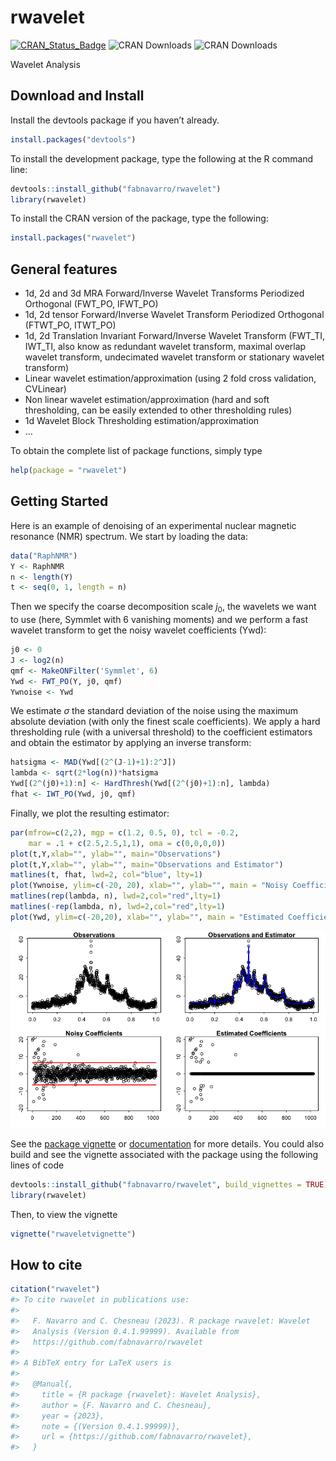 # rwavelet

[![CRAN_Status_Badge](http://www.r-pkg.org/badges/version/rwavelet)](http://cran.r-project.org/package=rwavelet)
![CRAN Downloads](http://cranlogs.r-pkg.org/badges/rwavelet) ![CRAN
Downloads](http://cranlogs.r-pkg.org/badges/grand-total/rwavelet)

Wavelet Analysis

## Download and Install

Install the devtools package if you haven’t already.

``` r
install.packages("devtools")
```

To install the development package, type the following at the R command
line:

``` r
devtools::install_github("fabnavarro/rwavelet")
library(rwavelet)
```

To install the CRAN version of the package, type the following:

``` r
install.packages("rwavelet")
```

## General features

- 1d, 2d and 3d MRA Forward/Inverse Wavelet Transforms Periodized
  Orthogonal (FWT_PO, IFWT_PO)
- 1d, 2d tensor Forward/Inverse Wavelet Transform Periodized Orthogonal
  (FTWT_PO, ITWT_PO)
- 1d, 2d Translation Invariant Forward/Inverse Wavelet Transform
  (FWT_TI, IWT_TI, also know as redundant wavelet transform, maximal
  overlap wavelet transform, undecimated wavelet transform or stationary
  wavelet transform)
- Linear wavelet estimation/approximation (using 2 fold cross
  validation, CVLinear)
- Non linear wavelet estimation/approximation (hard and soft
  thresholding, can be easily extended to other thresholding rules)
- 1d Wavelet Block Thresholding estimation/approximation
- …

To obtain the complete list of package functions, simply type

``` r
help(package = "rwavelet")
```

## Getting Started

Here is an example of denoising of an experimental nuclear magnetic
resonance (NMR) spectrum. We start by loading the data:

``` r
data("RaphNMR")
Y <- RaphNMR
n <- length(Y)
t <- seq(0, 1, length = n)
```

Then we specify the coarse decomposition scale $j_0$, the wavelets we
want to use (here, Symmlet with 6 vanishing moments) and we perform a
fast wavelet transform to get the noisy wavelet coefficients (Ywd):

``` r
j0 <- 0
J <- log2(n)
qmf <- MakeONFilter('Symmlet', 6)
Ywd <- FWT_PO(Y, j0, qmf)
Ywnoise <- Ywd
```

We estimate $\sigma$ the standard deviation of the noise using the
maximum absolute deviation (with only the finest scale coefficients). We
apply a hard thresholding rule (with a universal threshold) to the
coefficient estimators and obtain the estimator by applying an inverse
transform:

``` r
hatsigma <- MAD(Ywd[(2^(J-1)+1):2^J])
lambda <- sqrt(2*log(n))*hatsigma
Ywd[(2^(j0)+1):n] <- HardThresh(Ywd[(2^(j0)+1):n], lambda)
fhat <- IWT_PO(Ywd, j0, qmf)
```

Finally, we plot the resulting estimator:

``` r
par(mfrow=c(2,2), mgp = c(1.2, 0.5, 0), tcl = -0.2,
    mar = .1 + c(2.5,2.5,1,1), oma = c(0,0,0,0))
plot(t,Y,xlab="", ylab="", main="Observations")
plot(t,Y,xlab="", ylab="", main="Observations and Estimator")
matlines(t, fhat, lwd=2, col="blue", lty=1)
plot(Ywnoise, ylim=c(-20, 20), xlab="", ylab="", main = "Noisy Coefficients")
matlines(rep(lambda, n), lwd=2,col="red",lty=1)
matlines(-rep(lambda, n), lwd=2,col="red",lty=1)
plot(Ywd, ylim=c(-20,20), xlab="", ylab="", main = "Estimated Coefficients")
```

![](inst/doc/readme_img/NMR-1.png)<!-- -->

See the [package
vignette](http://fnavarro.perso.math.cnrs.fr/rpackage/rwaveletvignette.html)
or
[documentation](https://fnavarro.perso.math.cnrs.fr/rpackage/rwavelet.pdf)
for more details. You could also build and see the vignette associated
with the package using the following lines of code

``` r
devtools::install_github("fabnavarro/rwavelet", build_vignettes = TRUE)
library(rwavelet)
```

Then, to view the vignette

``` r
vignette("rwaveletvignette")
```

## How to cite

``` r
citation("rwavelet")
#> To cite rwavelet in publications use:
#> 
#>   F. Navarro and C. Chesneau (2023). R package rwavelet: Wavelet
#>   Analysis (Version 0.4.1.99999). Available from
#>   https://github.com/fabnavarro/rwavelet
#> 
#> A BibTeX entry for LaTeX users is
#> 
#>   @Manual{,
#>     title = {R package {rwavelet}: Wavelet Analysis},
#>     author = {F. Navarro and C. Chesneau},
#>     year = {2023},
#>     note = {(Version 0.4.1.99999)},
#>     url = {https://github.com/fabnavarro/rwavelet},
#>   }
```
